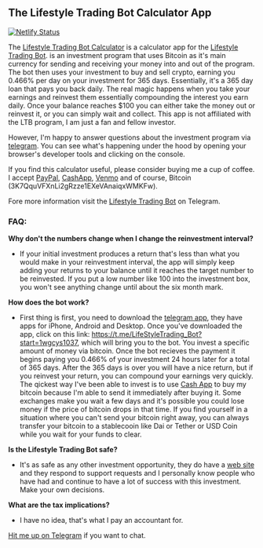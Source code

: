 
## The Lifestyle Trading Bot Calculator App

[![Netlify Status](https://api.netlify.com/api/v1/badges/83c70766-747b-4548-80ef-8590dc6c7484/deploy-status)](https://app.netlify.com/sites/ltbc/deploys)

The <a  target="_new"  href="https://lifestylecalculator.xyz/">Lifestyle Trading Bot Calculator</a> is a calculator app for the <a target="_new" href="https://t.me/LifeStyleTrading_Bot?start=1wgcys1037">Lifestyle Trading Bot</a>. is an investment program that uses Bitcoin as it's main currency for sending and receiving your money into and out of the program. The bot then uses your investment to buy and sell crypto, earning you 0.466% per day on your investment for 365 days. Essentially, it's a 365 day loan that pays you back daily. The real magic happens when you take your earnings and reinvest them essentially compounding the interest you earn daily. Once your balance reaches \$100 you can either take the money out or reinvest it, or you can simply wait and collect. This app is not affiliated with the LTB program, I am just a fan and fellow investor. 

However, I'm happy to answer questions about the investment program via <a  href="https://t.me/sonnygrapples">telegram</a>. You can see what's happening under the hood by opening your browser's developer tools and clicking on the console. 

If you find this calculator useful, please consider buying me a cup of coffee. I accept <a  href="https://www.paypal.com/biz/fund?id=U8TWRRPZYVQN8">PayPal</a>, <a  href="https://cash.app/$sonnyjitsu">CashApp</a>, <a  href="https://venmo.com/code?user_id=2385826935734272129">Venmo</a> and of course, Bitcoin (3K7QquVFXnLi2gRzze1EXeVAnaiqxWMKFw).</span></p>

Fore more information visit the <a target="_new" href="https://t.me/LifeStyleTrading_Bot?start=1wgcys1037">Lifestyle Trading Bot</a> on Telegram.

### FAQ: 

**Why don't the numbers change when I change the reinvestment interval?**
* If your initial investment produces a return that's less than what you would make in your reinvestment interval, the app will simply keep adding your returns to your balance until it reaches the target number to be reinvested. If you put a low number like 100 into the investment box, you won't see anything change until about the six month mark.

**How does the bot work?**
* First thing is first, you need to download the <a href="https://telegram.org/">telegram app</a>, they have apps for iPhone, Android and Desktop. Once you've downloaded the app, click on this link: https://t.me/LifeStyleTrading_Bot?start=1wgcys1037, which will bring you to the bot. You invest a specific amount of money via bitcoin. Once the bot recieves the payment it begins paying you 0.466% of your investment 24 hours later for a total of 365 days. After the 365 days is over you will have a nice return, but if you reinvest your return, you can compound your earnings very quickly. The qickest way I've been able to invest is to use <a href="https://cash.app/">Cash App</a> to buy my bitcoin because I'm able to send it immediately after buying it. Some exchanges make you wait a few days and it's possible you could lose money if the price of bitcoin drops in that time. If you find yourself in a situation where you can't send your bitcoin right away, you can always transfer your bitcoin to a stablecooin like Dai or Tether or USD Coin while you wait for your funds to clear. 

**Is the Lifestyle Trading Bot safe?**
* It's as safe as any other investment opportunity, they do have a <a href="https://lifestyletrading.xyz">web site</a> and they respond to support requests and I personally know people who have had and continue to have a lot of success with this investment. Make your own decisions.

**What are the tax implications?**
* I have no idea, that's what I pay an accountant for.

<a href="https://t.me/sonnygrapples">Hit me up on Telegram</a> if you want to chat. 
